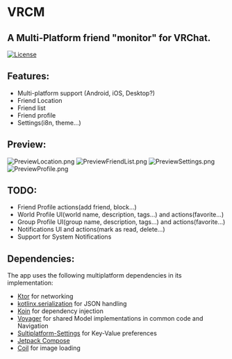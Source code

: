 # VRCM
## A Multi-Platform friend "monitor" for VRChat.

[![License](https://img.shields.io/badge/License-MIT-blue.svg)](https://opensource.org/licenses/MIT)

## Features:
- Multi-platform support (Android, iOS, Desktop?)
- Friend Location
- Friend list
- Friend profile
- Settings(i8n, theme...)
## Preview:

![PreviewLocation.png](image/PreviewLocation.png)
![PreviewFriendList.png](image/PreviewFriendList.png)
![PreviewSettings.png](image/PreviewSettings.png)
![PreviewProfile.png](image/PreviewProfile.png)

## TODO:

- Friend Profile actions(add friend, block...)
- World Profile UI(world name, description, tags...) and actions(favorite...)
- Group Profile UI(group name, description, tags...) and actions(favorite...)
- Notifications UI and actions(mark as read, delete...)
- Support for System Notifications

## Dependencies:
The app uses the following multiplatform dependencies in its implementation:
- [Ktor](https://ktor.io/) for networking
- [kotlinx.serialization](https://github.com/Kotlin/kotlinx.serialization) for JSON handling
- [Koin](https://github.com/InsertKoinIO/koin) for dependency injection
- [Voyager](https://github.com/adrielcafe/voyager) for shared Model implementations in common code and Navigation
- [Sultiplatform-Settings](https://github.com/russhwolf/multiplatform-settings) for Key-Value preferences
- [Jetpack Compose](https://developer.android.com/jetpack/compose)
- [Coil](https://github.com/coil-kt/coil) for image loading
